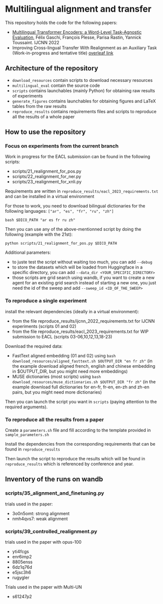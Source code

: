 # Multilingual alignment and transfer

This repository holds the code for the following papers:

- [Multilingual Transformer Encoders: a Word-Level Task-Agnostic Evaluation](https://arxiv.org/abs/2207.09076v1), Félix Gaschi, François Plesse, Parisa Rastin, Yannick Toussaint. IJCNN 2022
- Improving Cross-lingual Transfer With Realignment as an Auxiliary Task (Work-in-progress and tentative title) [overleaf link](https://www.overleaf.com/read/qrbqbbrmbrsx)

## Architecture of the repository

- `download_resources` contain scripts to download necessary resources
- `multilingual_eval` contain the source code
- `scripts` contains launchables (mainly Python) for obtaining raw results of experiments
- `generate_figures` contains launchables for obtaining figures and LaTeX tables from the raw results 
- `reproduce_results` contains requirements files and scripts to reproduce all the results of a whole paper

## How to use the repository

### Focus on experiments from the current branch

Work in progress for the EACL submission can be found in the following scripts:

- scripts/21_realignment_for_pos.py
- scripts/22_realignment_for_ner.py
- scripts/23_realignment_for_xnli.py

Requirements are written in `reproduce_results/eacl_2023_requirements.txt` and can be installed in a virtual environment

For those to work, you need to download bilingual dictionaries for the following languages: `["ar", "es", "fr", "ru", "zh"]`

```{bash}
bash $DICO_PATH "ar es fr ru zh"
```

Then you can use any of the above-mentionned script by doing the following (example with the 21st):

```{bash}
python scripts/21_realignment_for_pos.py $DICO_PATH
```

Additional parameters:

- to juste test the script without waiting too much, you can add `--debug`
- to store the datasets which will be loaded from Huggingface in a specific directory, you can add `--data_dir <YOUR_SPECIFIC_DIRECTORY>`
- those scripts are grid search using wandb, if you want to create a new agent for an existing grid search instead of starting a new one, you just need the id of the sweep and add `--sweep_id <ID_OF_THE_SWEEP>`

### To reproduce a single experiment

install the relevant dependencies (ideally in a virtual environment):

- from the file reproduce_results/ijcnn_2022_requirements.txt for IJCNN experiments (scripts 01 and 02)
- from the file reproduce_results/eacl_2023_requirements.txt for WIP submission to EACL (scripts 03-06,10,12,13,18-23)

Download the required data:

- FastText aligned embedding (01 and 02) using `bash download_resources/aligned_fasttext.sh $OUTPUT_DIR "en fr zh"` (in the example download aligned french, english and chinese embedding in $OUTPUT_DIR, but you might need more embeddings)
- MUSE dictionaries (most scripts) using `bash download_resources/muse_dictionaries.sh $OUTPUT_DIR "fr zh"` (in the example download full dictionaries for en-fr, fr-en, en-zh and zh-en pairs, but you might need more dictionaries)

Then you can launch the script you want in `scripts` (paying attention to the required arguments).

### To reproduce all the results from a paper

Create a `parameters.sh` file and fill according to the template provided in `sample_parameters.sh`

Install the dependencies from the corresponding requirements that can be found in `reproduce_results`

Then launch the script to reproduce the results which will be found in `reproduce_results` which is referenced by conference and year.

## Inventory of the runs on wandb

### scripts/35_alignment_and_finetuning.py

trials used in the paper:

- 3o0n5omt: strong alignment
- nmh4qvs7: weak alignment

### scripts/39_controlled_realignment.py

trials used in the paper with opus-100

- yti4fcgs
- enr6imp2
- 8805enss
- 6dz1q76d
- e5jsc3h6
- rugygler

Trials used in the paper with Multi-UN

- s61247p2

